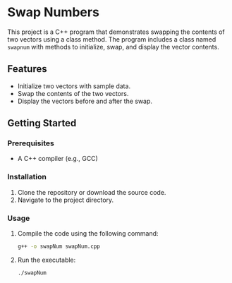 # Swap Numbers

This project is a C++ program that demonstrates swapping the contents of two vectors using a class method. The program includes a class named `swapnum` with methods to initialize, swap, and display the vector contents.

## Features

- Initialize two vectors with sample data.
- Swap the contents of the two vectors.
- Display the vectors before and after the swap.

## Getting Started

### Prerequisites

- A C++ compiler (e.g., GCC)

### Installation

1. Clone the repository or download the source code.
2. Navigate to the project directory.

### Usage

1. Compile the code using the following command:
    ```sh
    g++ -o swapNum swapNum.cpp
    ```
2. Run the executable:
    ```sh
    ./swapNum
    ```


